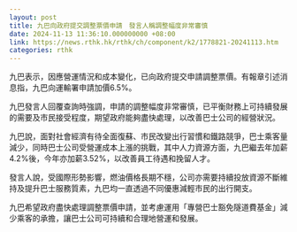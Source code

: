 ```yaml
---
layout: post
title: 九巴向政府提交調整票價申請　發言人稱調整幅度非常審慎
date: 2024-11-13 11:36:10.000000000 +08:00
link: https://news.rthk.hk/rthk/ch/component/k2/1778821-20241113.htm
categories: rthk
---
```


九巴表示，因應營運情況和成本變化，已向政府提交申請調整票價。有報章引述消息指，九巴向運輸署申請加價6.5%。

九巴發言人回覆查詢時強調，申請的調整幅度非常審慎，已平衡財務上可持續發展的需要及市民接受程度，期望政府能夠盡快處理，以改善巴士公司的經營狀況。

九巴說，面對社會經濟有待全面復蘇、市民改變出行習慣和鐵路競爭，巴士乘客量減少，同時巴士公司受營運成本上漲的挑戰，其中人力資源方面，九巴繼去年加薪4.2%後，今年亦加薪3.52%，以改善員工待遇和挽留人才。

發言人說，受國際形勢影響，燃油價格長期不穩，公司亦需要持續投放資源不斷維持及提升巴士服務質素，九巴均一直透過不同優惠減輕市民的出行開支。

九巴希望政府盡快處理調整票價申請，並考慮運用「專營巴士豁免隧道費基金」減少乘客的承擔，讓巴士公司可持續和合理地營運和發展。

